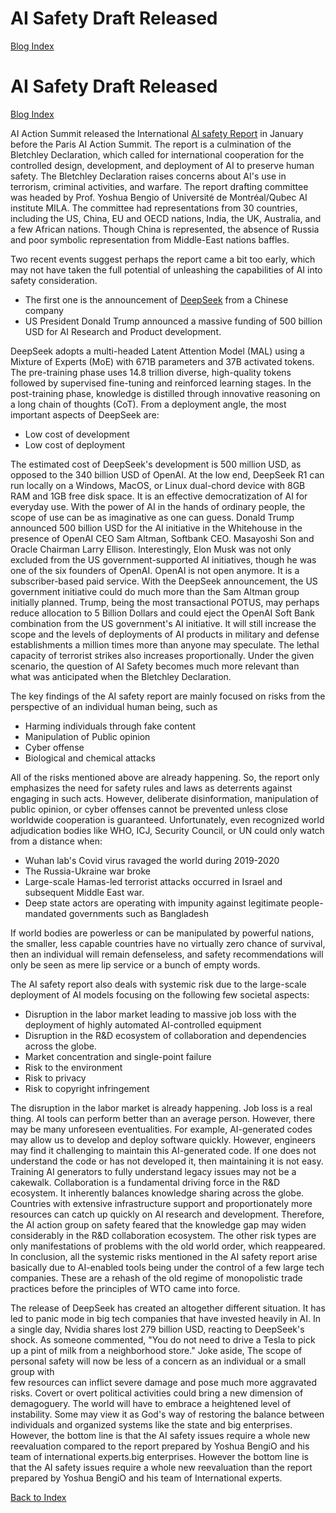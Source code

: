 # AI Safety Draft Released

[Blog Index](../index.md)

# AI Safety Draft Released

[Blog Index](../index.md)

AI Action Summit released the International [AI safety Report](https://www.gov.uk/government/publications/international-ai-safety-report-2025) 
in January before the Paris AI Action Summit. The report is a culmination of the Bletchley Declaration, which called for international 
cooperation for the controlled design, development, and deployment of AI to preserve human safety. The Bletchley Declaration raises concerns about
AI's use in terrorism, criminal activities, and warfare. The report drafting committee was headed by Prof. Yoshua Bengio of Université de
Montréal/Qubec AI institute MILA. The committee had representations from 30 countries, including the US, 
China, EU and OECD nations, India, the UK, Australia, and a few African nations. Though China is represented, the absence of Russia and 
poor symbolic representation from Middle-East nations baffles. 

Two recent events suggest perhaps the report came a bit too early, which may not have taken the full potential of unleashing the capabilities of 
AI into safety consideration.
- The first one is the announcement of [DeepSeek](https://github.com/deepseek-ai/DeepSeek-V3/blob/main/DeepSeek_V3.pdf) from a Chinese company
- US President Donald Trump announced a massive funding of 500 billion USD for AI Research and Product development. 

DeepSeek adopts a multi-headed Latent Attention Model (MAL) using a Mixture of Experts (MoE) with 671B parameters and 37B activated tokens. 
The pre-training phase uses 14.8 trillion diverse, high-quality tokens followed by supervised fine-tuning and reinforced learning stages. 
In the post-training phase, knowledge is distilled through innovative reasoning on a long chain of thoughts (CoT). From a deployment angle, the most
important aspects of DeepSeek are:
- Low cost of development
- Low cost of deployment
  
The estimated cost of DeepSeek's development is 500 million USD, as opposed to the 340 billion USD of OpenAI. At the low end, DeepSeek R1 can
run locally on a Windows, MacOS, or Linux dual-chord device with 8GB RAM and 1GB free disk space. It is an effective democratization of
AI for everyday use. With the power of AI in the hands of ordinary people, the scope of use can be as imaginative as one can guess.
Donald Trump announced 500 billion USD for the AI initiative in the Whitehouse in the presence of OpenAI CEO Sam Altman, Softbank CEO.
Masayoshi Son and Oracle Chairman Larry Ellison. Interestingly, Elon Musk was not only excluded from the US government-supported
AI initiatives, though he was one of the six founders of OpenAI. OpenAI is not open anymore. It is a subscriber-based paid service.
With the DeepSeek announcement, the US government initiative could do much more than the Sam Altman group initially planned. Trump, 
being the most transactional POTUS, may perhaps reduce allocation to 5 Billion Dollars and could eject the
OpenAI Soft Bank combination from the US government's AI initiative. It will still increase the scope and the levels of deployments
of AI products in military and defense establishments a million times more than anyone may speculate. The lethal capacity of terrorist 
strikes also increases proportionally. Under the given scenario, the question of AI Safety becomes much more relevant than  
what was anticipated when the Bletchley Declaration.  

The key findings of the AI safety report are mainly focused on risks from the perspective of an individual human being, such as
- Harming individuals through fake content
- Manipulation of Public opinion
- Cyber offense
- Biological and chemical attacks

All of the risks mentioned above are already happening. So, the report only emphasizes the need for safety rules and laws
as deterrents against engaging in such acts. However, deliberate disinformation, manipulation of public opinion, or cyber offenses 
cannot be prevented unless close worldwide cooperation is guaranteed. Unfortunately, even recognized
world adjudication bodies like WHO, ICJ, Security Council, or UN could only watch from a distance when:
- Wuhan lab's Covid virus ravaged the world during 2019-2020
- The Russia-Ukraine war broke
- Large-scale Hamas-led terrorist attacks occurred in Israel and subsequent Middle East war.
- Deep state actors are operating with impunity against legitimate people-mandated governments such as Bangladesh

If world bodies are powerless or can be manipulated by powerful nations, the smaller, less capable countries have no 
virtually zero chance of survival, then an individual will remain defenseless, and safety recommendations will only
be seen as mere lip service or a bunch of empty words. 

The AI safety report also deals with systemic risk due to the large-scale deployment of AI models focusing on the following 
few societal aspects:
- Disruption in the labor market leading to massive job loss with the deployment of highly automated AI-controlled equipment
- Disruption in the R&D ecosystem of collaboration and dependencies across the globe.
- Market concentration and single-point failure
- Risk to the environment
- Risk to privacy
- Risk to copyright infringement

The disruption in the labor market is already happening. Job loss is a real thing. AI tools can perform better than an 
average person. However, there may be many unforeseen eventualities. For example, AI-generated codes may allow us to develop 
and deploy software quickly. However, engineers may find it challenging to maintain this AI-generated code. 
If one does not understand the code or has not developed it, then maintaining it is not easy. Training AI generators 
to fully understand legacy issues may not be a cakewalk. Collaboration is a fundamental driving force in the R&D ecosystem.
It inherently balances knowledge sharing across the globe. Countries with extensive infrastructure support and 
proportionately more resources can catch up quickly on AI research and development. Therefore, the AI action
group on safety feared that the knowledge gap may widen considerably in the R&D collaboration ecosystem. The other risk types
are only manifestations of problems with the old world order, which reappeared. In conclusion, all the systemic risks 
mentioned in the AI safety report arise basically due to AI-enabled tools being under the control of a few large 
tech companies. These are a rehash of the old regime of monopolistic trade practices before the principles of WTO  came into force.  

The release of DeepSeek has created an altogether different situation. It has led to panic mode in big tech companies
that have invested heavily in AI. In a single day, Nvidia shares lost 279 billion USD, reacting to DeepSeek's shock. As 
someone commented, "You do not need to drive a Tesla to pick up a pint of milk from a neighborhood store." Joke aside,
The scope of personal safety will now be less of a concern as an individual or a small group with  
few resources can inflict severe damage and pose much more aggravated risks. Covert or overt political activities could
bring a new dimension of demagoguery. The world will have to embrace a heightened level of instability. 
Some may view it as God's way of restoring the balance between individuals and organized systems like the state and big 
enterprises. However, the bottom line is that the AI safety issues require a whole new reevaluation compared to the report
prepared by Yoshua BengiO and his team of international experts.big enterprises. However the bottom line is that the AI 
safety issues require a whole new reevaluation than the report prepared by Yoshua BengiO and his team of International experts.

[Back to Index](../index.md)
